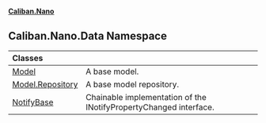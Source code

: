 #### [Caliban.Nano](index.md 'index')

## Caliban.Nano.Data Namespace

| Classes | |
| :--- | :--- |
| [Model](Caliban.Nano.Data.Model.md 'Caliban.Nano.Data.Model') | A base model. |
| [Model.Repository](Caliban.Nano.Data.Model.Repository.md 'Caliban.Nano.Data.Model.Repository') | A base model repository. |
| [NotifyBase](Caliban.Nano.Data.NotifyBase.md 'Caliban.Nano.Data.NotifyBase') | Chainable implementation of the INotifyPropertyChanged interface. |
